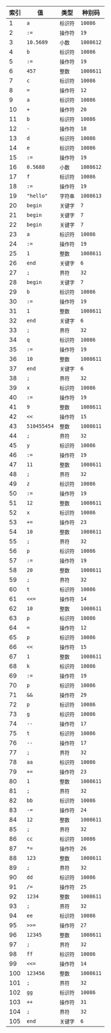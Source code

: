 索引|值|类型|种别码
--|--|--|--
1|`a`|`标识符`|`10086`
2|`:=`|`操作符`|`19`
3|`10.5689`|`小数`|`1008612`
4|`b`|`标识符`|`10086`
5|`:=`|`操作符`|`19`
6|`457`|`整数`|`1008611`
7|`c`|`标识符`|`10086`
8|`=`|`操作符`|`12`
9|`a`|`标识符`|`10086`
10|`+`|`操作符`|`20`
11|`b`|`标识符`|`10086`
12|`-`|`操作符`|`18`
13|`d`|`标识符`|`10086`
14|`e`|`标识符`|`10086`
15|`:=`|`操作符`|`19`
16|`0.5688`|`小数`|`1008612`
17|`f`|`标识符`|`10086`
18|`:=`|`操作符`|`19`
19|`"hello"`|`字符串`|`1008613`
20|`begin`|`关键字`|`7`
21|`begin`|`关键字`|`7`
22|`begin`|`关键字`|`7`
23|`a`|`标识符`|`10086`
24|`:=`|`操作符`|`19`
25|`1`|`整数`|`1008611`
26|`end`|`关键字`|`6`
27|`;`|`界符`|`32`
28|`begin`|`关键字`|`7`
29|`b`|`标识符`|`10086`
30|`:=`|`操作符`|`19`
31|`1`|`整数`|`1008611`
32|`end`|`关键字`|`6`
33|`;`|`界符`|`32`
34|`q`|`标识符`|`10086`
35|`:=`|`操作符`|`19`
36|`10`|`整数`|`1008611`
37|`end`|`关键字`|`6`
38|`;`|`界符`|`32`
39|`x`|`标识符`|`10086`
40|`:=`|`操作符`|`19`
41|`9`|`整数`|`1008611`
42|`<<`|`操作符`|`15`
43|`510455454`|`整数`|`1008611`
44|`;`|`界符`|`32`
45|`y`|`标识符`|`10086`
46|`:=`|`操作符`|`19`
47|`11`|`整数`|`1008611`
48|`;`|`界符`|`32`
49|`z`|`标识符`|`10086`
50|`:=`|`操作符`|`19`
51|`12`|`整数`|`1008611`
52|`x`|`标识符`|`10086`
53|`+=`|`操作符`|`23`
54|`10`|`整数`|`1008611`
55|`;`|`界符`|`32`
56|`p`|`标识符`|`10086`
57|`:=`|`操作符`|`19`
58|`20`|`整数`|`1008611`
59|`;`|`界符`|`32`
60|`t`|`标识符`|`10086`
61|`<<=`|`操作符`|`14`
62|`10`|`整数`|`1008611`
63|`p`|`标识符`|`10086`
64|`=`|`操作符`|`12`
65|`p`|`标识符`|`10086`
66|`<<`|`操作符`|`15`
67|`1`|`整数`|`1008611`
68|`k`|`标识符`|`10086`
69|`:=`|`操作符`|`19`
70|`p`|`标识符`|`10086`
71|`&&`|`操作符`|`29`
72|`p`|`标识符`|`10086`
73|`g`|`标识符`|`10086`
74|`--`|`操作符`|`17`
75|`t`|`标识符`|`10086`
76|`--`|`操作符`|`17`
77|`;`|`界符`|`32`
78|`aa`|`标识符`|`10086`
79|`+=`|`操作符`|`23`
80|`1`|`整数`|`1008611`
81|`;`|`界符`|`32`
82|`bb`|`标识符`|`10086`
83|`-=`|`操作符`|`24`
84|`12`|`整数`|`1008611`
85|`;`|`界符`|`32`
86|`cc`|`标识符`|`10086`
87|`*=`|`操作符`|`26`
88|`123`|`整数`|`1008611`
89|`;`|`界符`|`32`
90|`dd`|`标识符`|`10086`
91|`/=`|`操作符`|`25`
92|`1234`|`整数`|`1008611`
93|`;`|`界符`|`32`
94|`ee`|`标识符`|`10086`
95|`>>=`|`操作符`|`27`
96|`12345`|`整数`|`1008611`
97|`;`|`界符`|`32`
98|`ff`|`标识符`|`10086`
99|`<<=`|`操作符`|`14`
100|`123456`|`整数`|`1008611`
101|`;`|`界符`|`32`
102|`gg`|`标识符`|`10086`
103|`++`|`操作符`|`31`
104|`;`|`界符`|`32`
105|`end`|`关键字`|`6`
